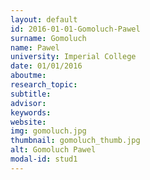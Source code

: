 ```yaml
---
layout: default 
id: 2016-01-01-Gomoluch-Pawel
surname: Gomoluch
name: Pawel
university: Imperial College
date: 01/01/2016
aboutme: 
research_topic: 
subtitle: 
advisor: 
keywords: 
website: 
img: gomoluch.jpg
thumbnail: gomoluch_thumb.jpg
alt: Gomoluch Pawel
modal-id: stud1
---
```


